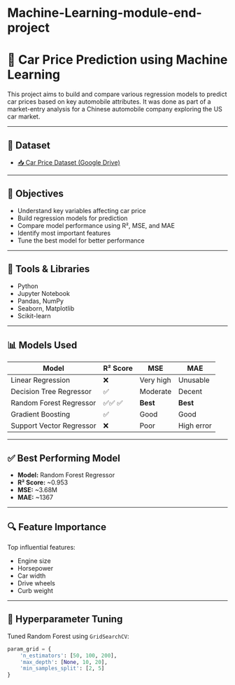 # Machine-Learning-module-end-project

# 🚗 Car Price Prediction using Machine Learning

This project aims to build and compare various regression models to predict car prices based on key automobile attributes. It was done as part of a market-entry analysis for a Chinese automobile company exploring the US car market.

---

## 📂 Dataset

- [📥 Car Price Dataset (Google Drive)](https://drive.google.com/file/d/1FHmYNLs9v0Enc-UExEMpitOFGsWvB2dP/view?usp=drive_link)

---

## 🎯 Objectives

- Understand key variables affecting car price
- Build regression models for prediction
- Compare model performance using R², MSE, and MAE
- Identify most important features
- Tune the best model for better performance

---

## 🧰 Tools & Libraries

- Python
- Jupyter Notebook
- Pandas, NumPy
- Seaborn, Matplotlib
- Scikit-learn

---

## 📊 Models Used

| Model                    | R² Score | MSE           | MAE       |
|--------------------------|----------|---------------|------------|
| Linear Regression        | ❌       | Very high     | Unusable   |
| Decision Tree Regressor | ✅       | Moderate      | Decent     |
| Random Forest Regressor | ✅✅ ✅   | **Best**      | **Best**   |
| Gradient Boosting        | ✅       | Good          | Good       |
| Support Vector Regressor | ❌       | Poor          | High error |

---

## ✅ Best Performing Model

- **Model:** Random Forest Regressor
- **R² Score:** ~0.953
- **MSE:** ~3.68M
- **MAE:** ~1367

---

## 🔍 Feature Importance

Top influential features:
- Engine size
- Horsepower
- Car width
- Drive wheels
- Curb weight

---

## 🧪 Hyperparameter Tuning

Tuned Random Forest using `GridSearchCV`:

```python
param_grid = {
    'n_estimators': [50, 100, 200],
    'max_depth': [None, 10, 20],
    'min_samples_split': [2, 5]
}

